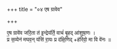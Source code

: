 +++
title = "०४ एष ग्रावेव"

+++

ए॒ष ग्रावे॑व जरि॒ता त॑ इ॒न्द्रेय॑र्ति॒ वाचं॑ बृ॒हद् आ॑शुषा॒णः ।  
प्र स॒व्येन॑ मघव॒न् यंसि॑ रा॒यः प्र द॑क्षि॒णिद् +ह॑रिवो॒ मा वि वे॑नः ॥
